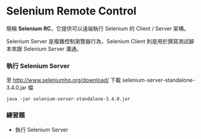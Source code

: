 # Selenium Remote Control

簡稱 **Selenium RC**，它提供可以遠端執行 Selenium 的 Client / Server 架構。

Selenium Server 是複雜控制瀏覽器行為，Selenium Client 則是用於撰寫測試腳本來跟 Selenium Server 溝通。

<!--
Selenium Server 包含：
* Launcher：啟動瀏覽器
* Http Proxy
* Core
-->

### 執行 Selenium Server

至 <http://www.seleniumhq.org/download/> 下載 selenium-server-standalone-3.4.0.jar 檔

```
java -jar selenium-server-standalone-3.4.0.jar
```

### 練習題

* 執行 Selenium Server

<!--
測試專案搭配持續整合（Continous Integration）伺服器使用時，例如我們的 Jenkins CI 可能裝在一部 CentOS Linux 伺服器，而且 Server 沒有 X11 桌面環境（headless）。但是我們希望被測試的網站，可以在不同作業系統搭配不同瀏覽器的異質環境執行。
-->
